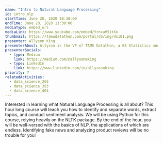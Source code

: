 ```yaml
---
name: "Intro to Natural Language Processing"
id: intro_nlp
startTime: June 20, 2020 10:30:00
endTime: June 20, 2020 11:30:00
mediaType: embed_url
mediaLink: https://www.youtube.com/embed/YrnxaV5itXo
thumbnail: https://tamudatathon.com/portal/db/img/ds101.png
presenter: Allyson King
presenterAbout: Allyson is the VP of TAMU Datathon, a BS Statistics and (almost) Computer Science, and has worked at AT&T and TTI
presenterSocials:
  - type: Medium
    link: https://medium.com/@allysonmking
  - type: LinkedIn
    link: https://www.linkedin.com/in/allysonmking
priority: 7
relatedActivities:
  - data_science_202
  - data_science_303
  - data_science_404
---
```

Interested in learning what Natural Language Processing is all about? This hour long course will teach you how to identify and separate words, extract topics, and conduct sentiment analysis. We will be using Python for this course, relying heavily on the NLTK package. By the end of the hour, you will be well-versed with the basics of NLP, the applications of which are endless. Identifying fake news and analyzing product reviews will be no trouble for you!